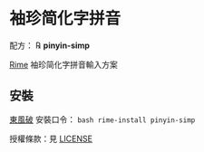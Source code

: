 # 袖珍简化字拼音

配方： ℞ **pinyin-simp**

[Rime](http://rime.im) 袖珍简化字拼音輸入方案

## 安裝

[東風破](https://github.com/rime/plum) 安裝口令： `bash rime-install pinyin-simp`

授權條款：見 [LICENSE](LICENSE)
